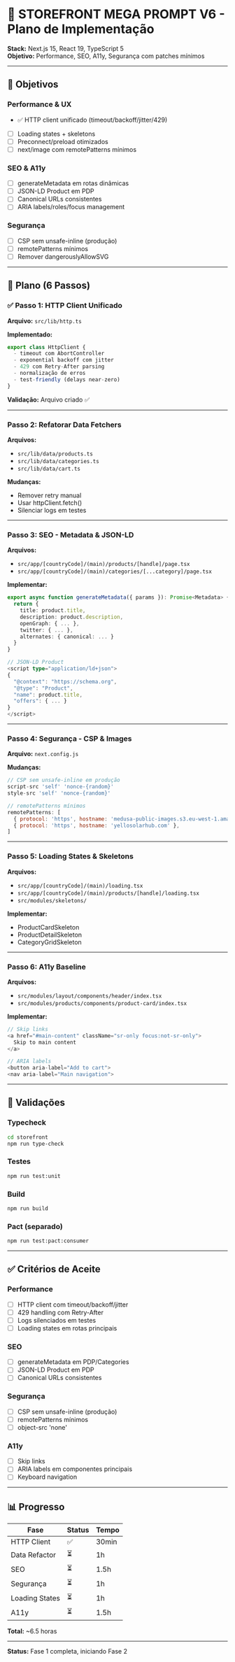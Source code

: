 # 🚀 STOREFRONT MEGA PROMPT V6 - Plano de Implementação

**Stack:** Next.js 15, React 19, TypeScript 5  
**Objetivo:** Performance, SEO, A11y, Segurança com patches mínimos

---

## 🎯 Objetivos

### Performance & UX
- ✅ HTTP client unificado (timeout/backoff/jitter/429)
- [ ] Loading states + skeletons
- [ ] Preconnect/preload otimizados
- [ ] next/image com remotePatterns mínimos

### SEO & A11y
- [ ] generateMetadata em rotas dinâmicas
- [ ] JSON-LD Product em PDP
- [ ] Canonical URLs consistentes
- [ ] ARIA labels/roles/focus management

### Segurança
- [ ] CSP sem unsafe-inline (produção)
- [ ] remotePatterns mínimos
- [ ] Remover dangerouslyAllowSVG

---

## 📝 Plano (6 Passos)

### ✅ Passo 1: HTTP Client Unificado
**Arquivo:** `src/lib/http.ts`

**Implementado:**
```typescript
export class HttpClient {
  - timeout com AbortController
  - exponential backoff com jitter
  - 429 com Retry-After parsing
  - normalização de erros
  - test-friendly (delays near-zero)
}
```

**Validação:** Arquivo criado ✅

---

### Passo 2: Refatorar Data Fetchers
**Arquivos:** 
- `src/lib/data/products.ts`
- `src/lib/data/categories.ts`
- `src/lib/data/cart.ts`

**Mudanças:**
- Remover retry manual
- Usar httpClient.fetch()
- Silenciar logs em testes

---

### Passo 3: SEO - Metadata & JSON-LD
**Arquivos:**
- `src/app/[countryCode]/(main)/products/[handle]/page.tsx`
- `src/app/[countryCode]/(main)/categories/[...category]/page.tsx`

**Implementar:**
```typescript
export async function generateMetadata({ params }): Promise<Metadata> {
  return {
    title: product.title,
    description: product.description,
    openGraph: { ... },
    twitter: { ... },
    alternates: { canonical: ... }
  }
}

// JSON-LD Product
<script type="application/ld+json">
{
  "@context": "https://schema.org",
  "@type": "Product",
  "name": product.title,
  "offers": { ... }
}
</script>
```

---

### Passo 4: Segurança - CSP & Images
**Arquivo:** `next.config.js`

**Mudanças:**
```javascript
// CSP sem unsafe-inline em produção
script-src 'self' 'nonce-{random}'
style-src 'self' 'nonce-{random}'

// remotePatterns mínimos
remotePatterns: [
  { protocol: 'https', hostname: 'medusa-public-images.s3.eu-west-1.amazonaws.com' },
  { protocol: 'https', hostname: 'yellosolarhub.com' },
]
```

---

### Passo 5: Loading States & Skeletons
**Arquivos:**
- `src/app/[countryCode]/(main)/loading.tsx`
- `src/app/[countryCode]/(main)/products/[handle]/loading.tsx`
- `src/modules/skeletons/`

**Implementar:**
- ProductCardSkeleton
- ProductDetailSkeleton
- CategoryGridSkeleton

---

### Passo 6: A11y Baseline
**Arquivos:**
- `src/modules/layout/components/header/index.tsx`
- `src/modules/products/components/product-card/index.tsx`

**Implementar:**
```typescript
// Skip links
<a href="#main-content" className="sr-only focus:not-sr-only">
  Skip to main content
</a>

// ARIA labels
<button aria-label="Add to cart">
<nav aria-label="Main navigation">
```

---

## 🧪 Validações

### Typecheck
```bash
cd storefront
npm run type-check
```

### Testes
```bash
npm run test:unit
```

### Build
```bash
npm run build
```

### Pact (separado)
```bash
npm run test:pact:consumer
```

---

## ✅ Critérios de Aceite

### Performance
- [ ] HTTP client com timeout/backoff/jitter
- [ ] 429 handling com Retry-After
- [ ] Logs silenciados em testes
- [ ] Loading states em rotas principais

### SEO
- [ ] generateMetadata em PDP/Categories
- [ ] JSON-LD Product em PDP
- [ ] Canonical URLs consistentes

### Segurança
- [ ] CSP sem unsafe-inline (produção)
- [ ] remotePatterns mínimos
- [ ] object-src 'none'

### A11y
- [ ] Skip links
- [ ] ARIA labels em componentes principais
- [ ] Keyboard navigation

---

## 📊 Progresso

| Fase | Status | Tempo |
|------|--------|-------|
| HTTP Client | ✅ | 30min |
| Data Refactor | ⏳ | 1h |
| SEO | ⏳ | 1.5h |
| Segurança | ⏳ | 1h |
| Loading States | ⏳ | 1h |
| A11y | ⏳ | 1.5h |

**Total:** ~6.5 horas

---

**Status:** Fase 1 completa, iniciando Fase 2
